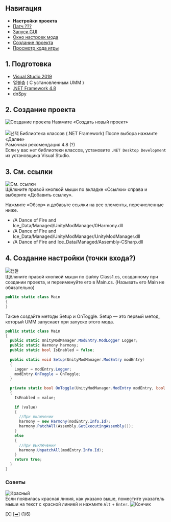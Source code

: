 ## Навигация
 - **Настройки проекта**
- [Патч ???](https://github.com/NoBrain0917/ADOFAI-Mod-Development-Guide/blob/main/dev2.md)
 - [Запуск GUI](https://github.com/NoBrain0917/ADOFAI-Mod-Development-Guide/blob/main/dev3.md)
 - [Окно настроек мода](https://github.com/NoBrain0917/ADOFAI-Mod-Development-Guide/blob/main/dev4.md)
 - [Создание проекта](https://github.com/NoBrain0917/ADOFAI-Mod-Development-Guide/blob/main/dev5.md)
 - [Просмотр кода игры](https://github.com/NoBrain0917/ADOFAI-Mod-Development-Guide/blob/main/dev6.md)

## 1. Подготовка
 - [Visual Studio 2019](https://visualstudio.microsoft.com/ko/vs/)
 - 얼불춤 ( С установленным UMM )
 - [.NET Framework 4.8](https://go.microsoft.com/fwlink/?linkid=2088517)
 - [dnSpy](https://github.com/dnSpy/dnSpy/releases/download/v6.1.8/dnSpy-net-win64.zip)

## 2. Создание проекта
![Создание проекта](https://github.com/NoBrain0917/ADOFAI-Mod-Development-Guide/blob/main/img/make.png?raw=true)
Нажмите «Создать новый проект»     
    <br>
![선택](https://github.com/NoBrain0917/ADOFAI-Mod-Development-Guide/blob/main/img/select2.png?raw=true)
Библиотека классов (.NET Framework) После выбора нажмите «Далее»  
Рамочная рекомендация 4.8 (?)   
Если у вас нет библиотеки классов, установите `.NET Desktop Development` из установщика Visual Studio.  

## 3. См. ссылки
![См. ссылки](https://github.com/NoBrain0917/ADOFAI-Mod-Development-Guide/blob/main/img/add.png?raw=true)      
Щёлкните правой кнопкой мыши по вкладке «Ссылки» справа и выберите «Добавить ссылку».

Нажмите «Обзор» и добавьте ссылки на все элементы, перечисленные ниже.
- /A Dance of Fire and Ice_Data/Managed/UnityModManager/0Harmony.dll
- /A Dance of Fire and Ice_Data/Managed/UnityModManager/UnityModManager.dll
- /A Dance of Fire and Ice_Data/Managed/Assembly-CSharp.dll


## 4. Создание настройки (точки входа?)
![탭들](https://github.com/NoBrain0917/ADOFAI-Mod-Development-Guide/blob/main/img/tabs.png?raw=true)     
Щёлкните правой кнопкой мыши по файлу Class1.cs, созданному при создании проекта, и переименуйте его в Main.cs. (Называть его Main не обязательно)
```cs
public static class Main
{
}
```
Также создайте методы Setup и OnToggle.
Setup — это первый метод, который UMM запускает при запуске этого мода.

```cs
public static class Main
{
  public static UnityModManager.ModEntry.ModLogger Logger;
  public static Harmony harmony;
  public static bool IsEnabled = false;
  
  public static void Setup(UnityModManager.ModEntry modEntry)
  {
    Logger = modEntry.Logger;
    modEntry.OnToggle = OnToggle;
  }
  
  private static bool OnToggle(UnityModManager.ModEntry modEntry, bool value)
  {
    IsEnabled = value;
    
    if (value)
    {
      //При включении
      harmony = new Harmony(modEntry.Info.Id);
      harmony.PatchAll(Assembly.GetExecutingAssembly());
    }
    else
    {
      //При выключении
      harmony.UnpatchAll(modEntry.Info.Id);
    }
    return true;
  }
}
```

  

### Советы
![Красный](https://github.com/NoBrain0917/ADOFAI-Mod-Development-Guide/blob/main/img/redline.png?raw=true)     
Если появилась красная линия, как указано выше, поместите указатель мыши на текст с красной линией и нажмите `Alt` + `Enter`.
![Кончик](https://github.com/NoBrain0917/ADOFAI-Mod-Development-Guide/blob/main/img/altenter.png?raw=true)     

[X] [[➡]](https://github.com/NoBrain0917/ADOFAI-Mod-Development-Guide/blob/main/dev2.md) (1/6)
